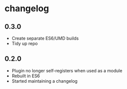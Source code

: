 # changelog

## 0.3.0

* Create separate ES6/UMD builds
* Tidy up repo

## 0.2.0

* Plugin no longer self-registers when used as a module
* Rebuilt in ES6
* Started maintaining a changelog
